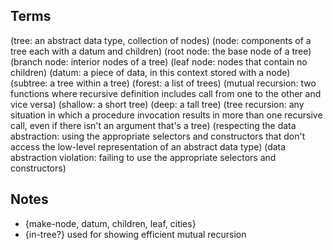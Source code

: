 Terms
-----
(tree: an abstract data type, collection of nodes)
(node: components of a tree each with a datum and children)
(root node: the base node of a tree)
(branch node: interior nodes of a tree)
(leaf node: nodes that contain no children)
(datum: a piece of data, in this context stored with a node)
(subtree: a tree within a tree)
(forest: a list of trees)
(mutual recursion: two functions where recursive definition includes call from one to the other and vice versa)
(shallow: a short tree)
(deep: a tall tree)
(tree recursion: any situation in which a procedure invocation results in more than one recursive call, even if there isn't an argument that's a tree)
(respecting the data abstraction: using the appropriate selectors and constructors that don't access the low-level representation of an abstract data type)
(data abstraction violation: failing to use the appropriate selectors and constructors)

Notes
-----
* {make-node, datum, children, leaf, cities}
* {in-tree?} used for showing efficient mutual recursion
